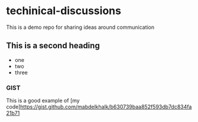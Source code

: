 # techinical-discussions
This is a demo repo for sharing ideas around communication




## This is a second heading

* one
* two
* three



### GIST

This is a good example of [my code]https://gist.github.com/mabdelkhalk/b630739baa852f593db7dc834fa21b71 

    
